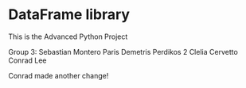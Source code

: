 # DataFrame library
This is the Advanced Python Project

Group 3:
Sebastian Montero Paris
Demetris Perdikos 2
Clelia Cervetto
Conrad Lee

Conrad made another change!
